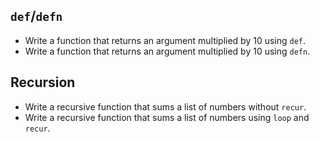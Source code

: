 ## `def`/`defn`

- Write a function that returns an argument multiplied by 10 using `def`.
- Write a function that returns an argument multiplied by 10 using `defn`.

## Recursion

- Write a recursive function that sums a list of numbers without `recur`.
- Write a recursive function that sums a list of numbers using `loop` and `recur`.
